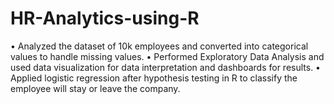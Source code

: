 # HR-Analytics-using-R
• Analyzed the dataset of 10k employees and converted into categorical values to handle missing values.
• Performed Exploratory Data Analysis and used data visualization for data interpretation and dashboards for results. 
• Applied logistic regression after hypothesis testing in R to classify the employee will stay or leave the company.
